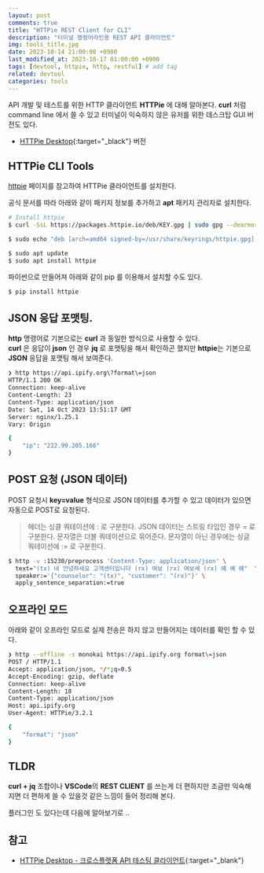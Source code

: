 ```yaml
---
layout: post
comments: true
title: "HTTPie REST Client for CLI"
description: "터미널 명령어라인용 REST API 클라이언트"
img: tools_title.jpg
date: 2023-10-14 21:00:00 +0900
last_modified_at: 2023-10-17 01:00:00 +0900
tags: [devtool, httpie, http, restful] # add tag
related: devtool
categories: tools
---
```


API 개발 및 테스트를 위한 HTTP 클라이언트 **HTTPie** 에 대해 알아본다. 
**curl** 처럼 command line 에서 쓸 수 있고 터미널이 익숙하지 않은 유저를 위한 데스크탑 GUI 버전도 있다. 

 - [HTTPie Desktop](https://github.com/httpie/desktop){:target="_black"} 버전 

<!--more-->

## HTTPie CLI Tools

[httpie](https://httpie.io/docs/cli/debian-and-ubuntu) 페이지를 참고하여 HTTPie 클라이언트를 설치한다. 

공식 문서를 따라 아래와 같이 패키지 정보를 추가하고 **apt** 패키지 관리자로 설치한다. 

```bash
# Install httpie
$ curl -SsL https://packages.httpie.io/deb/KEY.gpg | sudo gpg --dearmor -o /usr/share/keyrings/httpie.gpg

$ sudo echo "deb [arch=amd64 signed-by=/usr/share/keyrings/httpie.gpg] https://packages.httpie.io/deb ./" > /etc/apt/sources.list.d/httpie.list

$ sudo apt update
$ sudo apt install httpie
```

파이썬으로 만들어져 아래와 같이 pip 를 이용해서 설치할 수도 있다. 

```bash
$ pip install httpie 
```

## JSON 응답 포맷팅.

**http** 명령어로 기본으로는 **curl** 과 동일한 방식으로 사용할 수 있다.  
**curl** 은 응답이 **json** 인 경우 **jq** 로 포맷팅을 해서 확인하곤 했지만 **httpie**는 기본으로 **JSON** 응답을 포맷팅 해서 보여준다. 

```bash
❯ http https://api.ipify.org\?format\=json
HTTP/1.1 200 OK
Connection: keep-alive
Content-Length: 23
Content-Type: application/json
Date: Sat, 14 Oct 2023 13:51:17 GMT
Server: nginx/1.25.1
Vary: Origin

{
    "ip": "222.99.205.168"
}
```

## POST 요청 (JSON 데이터)

POST 요청시 **key=value** 형식으로 JSON 데이터를 추가할 수 있고 데이터가 있으면 자동으로 POST로 요청된다. 

> 헤더는 싱클 쿼테이션에 : 로 구분한다. 
> JSON 데이터는 스트링 타입인 경우 = 로 구분한다. 
> 문자열은 더블 쿼테이션으로 묶어준다. 
> 문자열이 아닌 경우에는 싱글 쿼테이션에 := 로 구분한다.  

```bash
$ http -v :15230/preprocess 'Content-Type: application/json' \
  text="(tx) 네 안녕하세요 고객센터입니다 (rx) 여보 (rx) 여보세 (rx) 예 예 예"  \
  speaker:='{"counselor": "(tx)", "customer": "(rx)"}' \
  apply_sentence_separation:=true
```

## 오프라인 모드 

아래와 같이 오프라인 모드로 실제 전송은 하지 않고 만들어지는 데이터를 확인 할 수 있다. 

```bash
❯ http --offline -s monokai https://api.ipify.org format\=json
POST / HTTP/1.1
Accept: application/json, */*;q=0.5
Accept-Encoding: gzip, deflate
Connection: keep-alive
Content-Length: 18
Content-Type: application/json
Host: api.ipify.org
User-Agent: HTTPie/3.2.1

{
    "format": "json"
}
```

## TLDR

**curl + jq** 조합이나 **VSCode**의 **REST CLIENT** 를 쓰는게 더 편하지만 조금만 익숙해 지면 더 편하게 쓸 수 있을것 같은 느낌이 들어 정리해 본다. 

플러그인 도 있다는데 다음에 알아보기로 .. 

## 참고

- [HTTPie Desktop - 크로스플랫폼 API 테스팅 클라이언트](https://news.hada.io/topic?id=11316){:target="_blank"}
